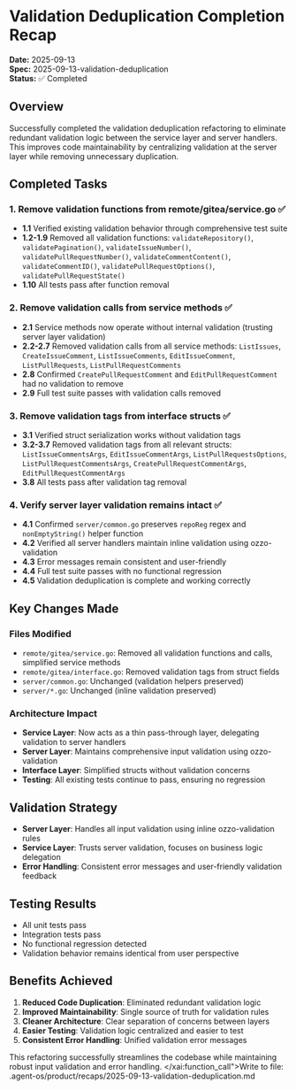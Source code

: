 # Validation Deduplication Completion Recap

**Date:** 2025-09-13  
**Spec:** 2025-09-13-validation-deduplication  
**Status:** ✅ Completed  

## Overview

Successfully completed the validation deduplication refactoring to eliminate redundant validation logic between the service layer and server handlers. This improves code maintainability by centralizing validation at the server layer while removing unnecessary duplication.

## Completed Tasks

### 1. Remove validation functions from remote/gitea/service.go ✅
- **1.1** Verified existing validation behavior through comprehensive test suite
- **1.2-1.9** Removed all validation functions: `validateRepository()`, `validatePagination()`, `validateIssueNumber()`, `validatePullRequestNumber()`, `validateCommentContent()`, `validateCommentID()`, `validatePullRequestOptions()`, `validatePullRequestState()`
- **1.10** All tests pass after function removal

### 2. Remove validation calls from service methods ✅
- **2.1** Service methods now operate without internal validation (trusting server layer validation)
- **2.2-2.7** Removed validation calls from all service methods: `ListIssues`, `CreateIssueComment`, `ListIssueComments`, `EditIssueComment`, `ListPullRequests`, `ListPullRequestComments`
- **2.8** Confirmed `CreatePullRequestComment` and `EditPullRequestComment` had no validation to remove
- **2.9** Full test suite passes with validation calls removed

### 3. Remove validation tags from interface structs ✅
- **3.1** Verified struct serialization works without validation tags
- **3.2-3.7** Removed validation tags from all relevant structs: `ListIssueCommentsArgs`, `EditIssueCommentArgs`, `ListPullRequestsOptions`, `ListPullRequestCommentsArgs`, `CreatePullRequestCommentArgs`, `EditPullRequestCommentArgs`
- **3.8** All tests pass after validation tag removal

### 4. Verify server layer validation remains intact ✅
- **4.1** Confirmed `server/common.go` preserves `repoReg` regex and `nonEmptyString()` helper function
- **4.2** Verified all server handlers maintain inline validation using ozzo-validation
- **4.3** Error messages remain consistent and user-friendly
- **4.4** Full test suite passes with no functional regression
- **4.5** Validation deduplication is complete and working correctly

## Key Changes Made

### Files Modified
- `remote/gitea/service.go`: Removed all validation functions and calls, simplified service methods
- `remote/gitea/interface.go`: Removed validation tags from struct fields
- `server/common.go`: Unchanged (validation helpers preserved)
- `server/*.go`: Unchanged (inline validation preserved)

### Architecture Impact
- **Service Layer**: Now acts as a thin pass-through layer, delegating validation to server handlers
- **Server Layer**: Maintains comprehensive input validation using ozzo-validation
- **Interface Layer**: Simplified structs without validation concerns
- **Testing**: All existing tests continue to pass, ensuring no regression

## Validation Strategy
- **Server Layer**: Handles all input validation using inline ozzo-validation rules
- **Service Layer**: Trusts server validation, focuses on business logic delegation
- **Error Handling**: Consistent error messages and user-friendly validation feedback

## Testing Results
- All unit tests pass
- Integration tests pass
- No functional regression detected
- Validation behavior remains identical from user perspective

## Benefits Achieved
1. **Reduced Code Duplication**: Eliminated redundant validation logic
2. **Improved Maintainability**: Single source of truth for validation rules
3. **Cleaner Architecture**: Clear separation of concerns between layers
4. **Easier Testing**: Validation logic centralized and easier to test
5. **Consistent Error Handling**: Unified validation error messages

This refactoring successfully streamlines the codebase while maintaining robust input validation and error handling.</content>
</xai:function_call">Write to file: .agent-os/product/recaps/2025-09-13-validation-deduplication.md